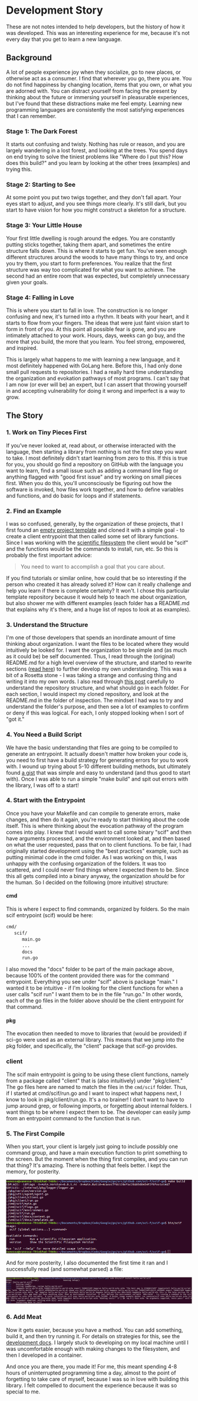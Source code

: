 # Development Story

These are not notes intended to help developers, but the history of how it was developed.
This was an interesting experience for me, because it's not every day that you get to
learn a new language.

## Background

A lot of people experience joy when they socialize, go to new places,
or otherwise act as a consumer. I find that wherever you go, there you are.
You do not find happiness by changing location, items that you own, or what you
are adorned with. You can distract yourself from facing the present by thinking
about the future or immersing yourself in pleasurable experiences, but I've found
that these distractions make me feel empty. Learning new programming languages
are consistently the most satisfying experiences that I can remember. 

### Stage 1: The Dark Forest
It starts out confusing and twisty. Nothing has rule or reason, and you are largely
wandering in a lost forest, and looking at the trees. You spend days on end trying 
to solve the tiniest problems like "Where do I put this? How does this build?"
and you learn by looking at the other trees (examples) and trying this. 

### Stage 2: Starting to See
At some point you put two twigs together, and they don't fall apart. Your eyes
start to adjust, and you see things more clearly. It's still dark, but you
start to have vision for how you might construct a skeleton for a structure.

### Stage 3: Your Little House
Your first little dwelling is rough around the edges. You are constantly putting
sticks together, taking them apart, and sometimes the entire structure falls down.
This is where it starts to get fun. You've seen enough different structures around
the woods to have many things to try, and once you try them, you start to form
preferences. You realize that the first structure was way too complicated for what
you want to achieve. The second had an entire room that was expected, but completely
unnecessary given your goals.

### Stage 4: Falling in Love
This is where you start to fall in love. The construction is no longer confusing and
new, it's turned into a rhythm. It beats with your heart, and it starts to flow from
your fingers. The ideas that were just faint vision start to form in front of you.
At this point all possible fear is gone, and you are intimately attached to your work.
Hours, days, weeks can go buy, and the more that you build, the more that you learn.
You feel strong, empowered, and inspired.

This is largely what happens to me with learning a new language, and it most
definitely happened with GoLang here. Before this, I had only done small pull
requests to repositories. I had a really hard time understanding the organization
and evokation pathways of most programs. I can't say that I am now (or ever will be) an expert,
but I can assert that throwing yourself in and accepting vulnerability for doing
it wrong and imperfect is a way to grow.

## The Story

### 1. Work on Tiny Pieces First

If you've never looked at, read about, or otherwise interacted with the language,
then starting a library from nothing is not the first step you want to take.
I most definitely didn't start learning from zero to this. If this is true
for you, you should go find a repository on GitHub with the language you want to learn,
find a small issue such as adding a command line flag or anything flagged with
"good first issue" and try working on small pieces first. When you do this,
you'll unconsciously be figuring out how the software is invoked, how files
work together, and how to define variables and functions, and do basic for loops
and if statements.

### 2. Find an Example

I was so confused, generally, by the organization of these projects, that I first found
an [empty project template](https://github.com/golang-standards/project-layout) and
cloned it with a simple goal - to create a client entrypoint that then called
some set of library functions. Since I was working with the [scientific filesystem](https://sci-f.github.io)
the client would be "scif" and the functions would be the commands to install, run,
etc. So this is probably the first important advice:

> You need to want to accomplish a goal that you care about.

If you find tutorials or similar online, how could that be so interesting if the
person who created it has already solved it? How can it really challenge and help you
learn if there is complete certainty? It won't. I chose this particular
template repository because it would help to teach me about organization,
but also shower me with different examples (each
folder has a README.md that explains why it's there, and a huge list of repos
to look at as examples).

### 3. Understand the Structure

I'm one of those developers that spends an inordinate amount of time thinking
about organization. I want the files to be located where they would intuitively be looked for.
I want the organization to be simple and (as much as it could be) be self documented.
Thus, I read through the (original) README.md for a high level overview of the structure, 
and started to rewrite sections ([read here](notes.md)) to further develop my own understanding.
This was a bit of a Rosetta stone - I was taking a strange and confusing thing and writing 
it into my own words. I also read through [this post](https://medium.com/golang-learn/go-project-layout-e5213cdcfaa2) carefully to understand the repository structure, and what should go in each folder. 
For each section, I would inspect my cloned repository, and look at the README.md in the folder of inspection.
The mindset I had was to try and understand the folder's purpose, and then see a lot of
examples to confirm or deny if this was logical. For each, I only stopped looking when
I sort of "got it."

### 4. You Need a Build Script
We have the basic understanding that files are going to be compiled to generate
an entrypoint. It actually doesn't matter how broken your code is, you need
to first have a build strategy for generating errors for you to work with.
I wound up trying about 5-10 different building methods, but ultimately
found [a gist](https://gist.github.com/azer/7c83d0b59de8328355ad) that was
simple and easy to understand (and thus good to start with). Once I was able
to run a simple "make build" and spit out errors with the library, I was off
to a start!

### 4. Start with the Entrypoint

Once you have your Makefile and can compile to generate errors, make changes, and
then do it again, you're ready to start thinking about the code itself. This is
where thinking about the evocation pathway of the program comes into play. I knew
that I would want to call some binary "scif" and then have arguments processed,
and the environment looked at, and then based on what the user requested, pass
that on to client functions. To be fair, I had originally started development using
the "best practices" example, such as putting minimal code in the cmd folder.
As I was working on this, I was unhappy with the confusing organization of the folders.
It was too scattered, and I could never find things where I expected them to be. 
Since this all gets compiled into a binary anyway, the organization *should* be for the human. 
So I decided on the following (more intuitive) structure:

#### cmd

This is where I expect to find commands, organized by folders. So the main scif entrypoint (scif) would be here:

```bash
cmd/
   scif/
      main.go
      ...
      docs
      run.go
```

I also moved the "docs" folder to be part of the main package above, because 100% of
the content provided there was for the command entrypoint. Everything you see
under "scif" above is package "main." I wanted it to be intuitive - if I'm looking for
the client functions for when a user calls "scif run" I want them to be in the file "run.go."
In other words, each of the go files in the folder above should be the client entrypoint for that command.

#### pkg

The evocation then needed to move to libraries that (would be provided) if
sci-go were used as an external library. This means that we jump into the pkg folder,
and specifically, the "client" package that scif-go provides.

### client

The scif main entrypoint is going to be using these client functions, 
namely from a package called "client" that is (also intuitively)
under "pkg/client." The go files here are named to match the files in the `cmd/scif` folder. 
Thus, if I started at cmd/scif/run.go and I want to inspect what happens next, I know to look
in pkg/client/run.go. It's a no brainer! I don't want to have to jump around grep,
or following imports, or forgetting about internal folders. I want things
to be where I expect them to be. The developer can easily jump from an entrypoint command to the function that is run.

### 5. The First Compile

When you start, your client is largely just going to include possibly one command group,
and have a main execution function to print something to the screen.
But the moment when the thing first compiles, and you can run that thing? It's
amazing. There is nothing that feels better. I kept the memory, for posterity.

![first-compile.png](first-compile.png)

And for more posterity, I also documented the first time it ran and I successfully
read (and somewhat parsed) a file:

![milestone.png](milestone.png)

### 6. Add Meat

Now it gets easier, because you have a method. You can add something,
build it, and then try running it. For details on strategies for this,
see the [development docs](development.md). I largely stuck to developing on
my local machine until I was uncomfortable enough with making changes to the
filesystem, and then I developed in a container.

And once you are there, you made it! For me, this meant spending 4-8 hours of
uninterrupted programming time a day, almost to the point of forgetting to take
care of myself, because I was so in love with building this library. I felt
compelled to document the experience because it was so special to me.
